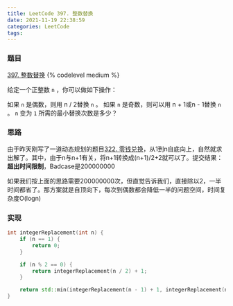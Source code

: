 ```yaml
---
title: LeetCode 397. 整数替换
date: 2021-11-19 22:38:59
categories: LeetCode
tags:
---
```


### 题目
[397. 整数替换](https://leetcode-cn.com/problems/integer-replacement/)
{% codelevel medium %}

给定一个正整数 `n` ，你可以做如下操作：

如果 `n` 是偶数，则用 n / 2替换 `n` 。
如果 `n` 是奇数，则可以用 n + 1或n - 1替换 `n` 。
`n` 变为 `1` 所需的最小替换次数是多少？

<!-- more -->

### 思路
由于昨天刚写了一道动态规划的题目[322. 零钱兑换](https://leetcode-cn.com/problems/coin-change/)，从1到n自底向上，自然就求出解了。其中，由于n与n+1有关，将n+1转换成(n+1)/2+2就可以了。提交结果：**超出时间限制**，Badcase是200000000

如果我们按上面的思路需要200000000次，但直觉告诉我们，直接除以2，一半时间都省了。那方案就是自顶向下，每次到偶数都会降低一半的问题空间，时间复杂度O(logn)

### 实现
``` cpp
int integerReplacement(int n) {
    if (n == 1) {
        return 0;
    }

    if (n % 2 == 0) {
        return integerReplacement(n / 2) + 1;
    }

    return std::min(integerReplacement(n - 1) + 1, integerReplacement(n / 2 + 1) + 2);
}
```
